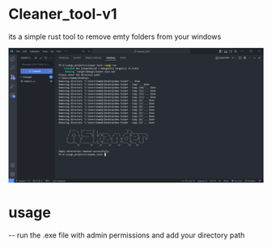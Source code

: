 # Cleaner_tool-v1
its a simple rust tool to remove emty folders from your windows 

![alt text](cleanerRustTool.png)
# usage
-- run the .exe file with admin permissions
and add your directory path 
